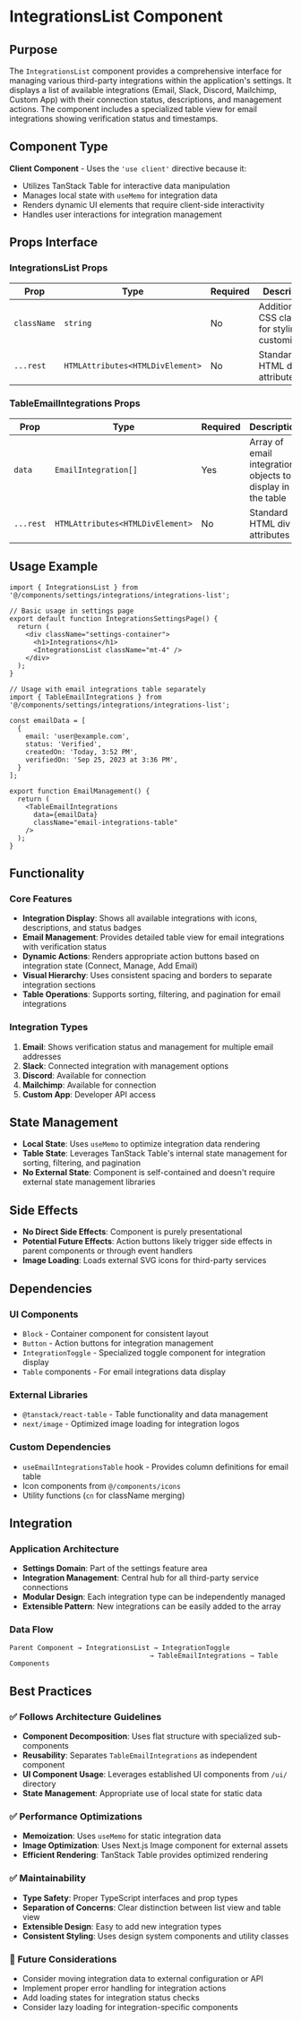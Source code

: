 # IntegrationsList Component

## Purpose

The `IntegrationsList` component provides a comprehensive interface for managing various third-party integrations within the application's settings. It displays a list of available integrations (Email, Slack, Discord, Mailchimp, Custom App) with their connection status, descriptions, and management actions. The component includes a specialized table view for email integrations showing verification status and timestamps.

## Component Type

**Client Component** - Uses the `'use client'` directive because it:
- Utilizes TanStack Table for interactive data manipulation
- Manages local state with `useMemo` for integration data
- Renders dynamic UI elements that require client-side interactivity
- Handles user interactions for integration management

## Props Interface

### IntegrationsList Props
| Prop | Type | Required | Description |
|------|------|----------|-------------|
| `className` | `string` | No | Additional CSS classes for styling customization |
| `...rest` | `HTMLAttributes<HTMLDivElement>` | No | Standard HTML div attributes |

### TableEmailIntegrations Props
| Prop | Type | Required | Description |
|------|------|----------|-------------|
| `data` | `EmailIntegration[]` | Yes | Array of email integration objects to display in the table |
| `...rest` | `HTMLAttributes<HTMLDivElement>` | No | Standard HTML div attributes |

## Usage Example

```tsx
import { IntegrationsList } from '@/components/settings/integrations/integrations-list';

// Basic usage in settings page
export default function IntegrationsSettingsPage() {
  return (
    <div className="settings-container">
      <h1>Integrations</h1>
      <IntegrationsList className="mt-4" />
    </div>
  );
}

// Usage with email integrations table separately
import { TableEmailIntegrations } from '@/components/settings/integrations/integrations-list';

const emailData = [
  {
    email: 'user@example.com',
    status: 'Verified',
    createdOn: 'Today, 3:52 PM',
    verifiedOn: 'Sep 25, 2023 at 3:36 PM',
  }
];

export function EmailManagement() {
  return (
    <TableEmailIntegrations 
      data={emailData}
      className="email-integrations-table"
    />
  );
}
```

## Functionality

### Core Features
- **Integration Display**: Shows all available integrations with icons, descriptions, and status badges
- **Email Management**: Provides detailed table view for email integrations with verification status
- **Dynamic Actions**: Renders appropriate action buttons based on integration state (Connect, Manage, Add Email)
- **Visual Hierarchy**: Uses consistent spacing and borders to separate integration sections
- **Table Operations**: Supports sorting, filtering, and pagination for email integrations

### Integration Types
1. **Email**: Shows verification status and management for multiple email addresses
2. **Slack**: Connected integration with management options
3. **Discord**: Available for connection
4. **Mailchimp**: Available for connection
5. **Custom App**: Developer API access

## State Management

- **Local State**: Uses `useMemo` to optimize integration data rendering
- **Table State**: Leverages TanStack Table's internal state management for sorting, filtering, and pagination
- **No External State**: Component is self-contained and doesn't require external state management libraries

## Side Effects

- **No Direct Side Effects**: Component is purely presentational
- **Potential Future Effects**: Action buttons likely trigger side effects in parent components or through event handlers
- **Image Loading**: Loads external SVG icons for third-party services

## Dependencies

### UI Components
- `Block` - Container component for consistent layout
- `Button` - Action buttons for integration management
- `IntegrationToggle` - Specialized toggle component for integration display
- `Table` components - For email integrations data display

### External Libraries
- `@tanstack/react-table` - Table functionality and data management
- `next/image` - Optimized image loading for integration logos

### Custom Dependencies
- `useEmailIntegrationsTable` hook - Provides column definitions for email table
- Icon components from `@/components/icons`
- Utility functions (`cn` for className merging)

## Integration

### Application Architecture
- **Settings Domain**: Part of the settings feature area
- **Integration Management**: Central hub for all third-party service connections
- **Modular Design**: Each integration type can be independently managed
- **Extensible Pattern**: New integrations can be easily added to the array

### Data Flow
```
Parent Component → IntegrationsList → IntegrationToggle
                                   → TableEmailIntegrations → Table Components
```

## Best Practices

### ✅ Follows Architecture Guidelines
- **Component Decomposition**: Uses flat structure with specialized sub-components
- **Reusability**: Separates `TableEmailIntegrations` as independent component
- **UI Component Usage**: Leverages established UI components from `/ui/` directory
- **State Management**: Appropriate use of local state for static data

### ✅ Performance Optimizations
- **Memoization**: Uses `useMemo` for static integration data
- **Image Optimization**: Uses Next.js Image component for external assets
- **Efficient Rendering**: TanStack Table provides optimized rendering

### ✅ Maintainability
- **Type Safety**: Proper TypeScript interfaces and prop types
- **Separation of Concerns**: Clear distinction between list view and table view
- **Extensible Design**: Easy to add new integration types
- **Consistent Styling**: Uses design system components and utility classes

### 🔄 Future Considerations
- Consider moving integration data to external configuration or API
- Implement proper error handling for integration actions
- Add loading states for integration status checks
- Consider lazy loading for integration-specific components